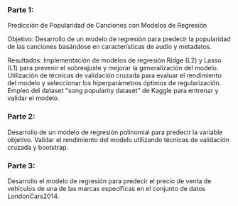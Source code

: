 ### Parte 1:
Predicción de Popularidad de Canciones con Modelos de Regresión

Objetivo: Desarrollo de un modelo de regresión para predecir la popularidad de las canciones basándose en características de audio y metadatos.

Resultados:
Implementación de modelos de regresión Ridge (L2) y Lasso (L1) para prevenir el sobreajuste y mejorar la generalización del modelo.
Utilización de técnicas de validación cruzada para evaluar el rendimiento del modelo y seleccionar los hiperparámetros óptimos de regularización.
Empleo del dataset "song popularity dataset" de Kaggle para entrenar y validar el modelo.

### Parte 2:
Desarrollo de un modelo de regresión polinomial para predecir la variable objetivo. Validar el rendimiento del modelo utilizando técnicas de validación cruzada y bootstrap.

### Parte 3:
Desarrollo el modelo de regresión para predecir el precio de venta de vehículos de una de las marcas específicas en el conjunto de datos LondonCars2014.
